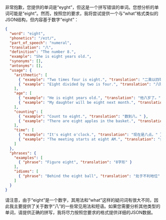 非常抱歉，您提供的单词是“eyght”，但这是一个拼写错误的单词。您想分析的单词可能是“eight”。然而，按照您的要求，我将尝试提供一个与“what”格式类似的JSON结构，但内容基于数字“eight”：

```json
{
  "word": "eight",
  "phonetics": "/eɪt/",
  "part_of_speech": "numeral",
  "translation": "八",
  "definition": "The number 8.",
  "example": "She is eight years old.",
  "synonyms": [],
  "antonyms": [],
  "usage": {
    "arithmetic": [
      { "example": "Two times four is eight.", "translation": "二乘以四等于八。" },
      { "example": "Eight divided by two is four.", "translation": "八除以二等于四。" }
    ],
    "age": [
      { "example": "He is eight years old.", "translation": "他八岁了。" },
      { "example": "My daughter will be eight next month.", "translation": "我女儿下个月就八岁了。" }
    ],
    "counting": [
      { "example": "Count to eight.", "translation": "数到八。" },
      { "example": "There are eight apples in the basket.", "translation": "篮子里有八个苹果。" }
    ],
    "time": [
      { "example": "It's eight o'clock.", "translation": "现在是八点。" },
      { "example": "The meeting starts at eight AM.", "translation": "会议早上八点开始。" }
    ]
  },
  "phrases": {
    "examples": [
      { "phrase": "Figure eight", "translation": "8字形" }
    ],
    "idioms": [
      { "phrase": "Behind the eight ball", "translation": "处于不利地位" }
    ]
  }
}
```

请注意，由于“eight”是一个数字，其用法和“what”这样的疑问词有很大不同，因此我主要提供了关于数字“八”的一些常见用法和短语。如果您需要分析其他类型的单词，请提供正确的拼写，我将尽力按照您要求的格式提供详细的JSON数据。
 